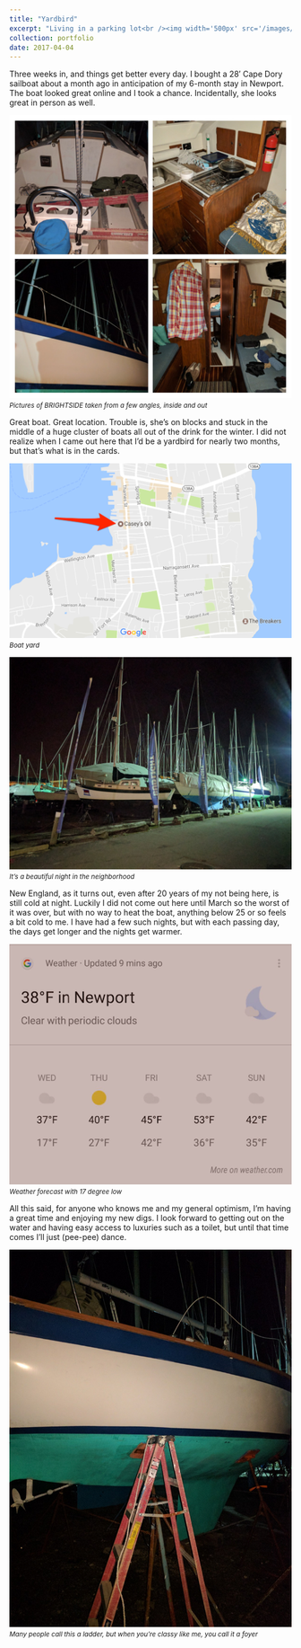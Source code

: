```yaml
---
title: "Yardbird"
excerpt: "Living in a parking lot<br /><img width='500px' src='/images/sailing-blog/brightside.jpeg' alt='Brightside' />"
collection: portfolio
date: 2017-04-04
---
```


Three weeks in, and things get better every day. I bought a 28′ Cape Dory sailboat about a month ago in anticipation of my 6-month stay in Newport. The boat looked great online and I took a chance. Incidentally, she looks great in person as well.

![Brightside](/images/sailing-blog/brightside.jpeg)
<small><em>Pictures of BRIGHTSIDE taken from a few angles, inside and out</em></small>

Great boat. Great location. Trouble is, she’s on blocks and stuck in the middle of a huge cluster of boats all out of the drink for the winter. I did not realize when I came out here that I’d be a yardbird for nearly two months, but that’s what is in the cards.

![Map showing location of boat](/images/sailing-blog/map.png)
<small><em>Boat yard</em></small>

![Picture of the yard at night](/images/sailing-blog/the-yard.jpeg)
<small><em>It’s a beautiful night in the neighborhood</em></small>

New England, as it turns out, even after 20 years of my not being here, is still cold at night. Luckily I did not come out here until March so the worst of it was over, but with no way to heat the boat, anything below 25 or so feels a bit cold to me. I have had a few such nights, but with each passing day, the days get longer and the nights get warmer.

![Weather forecast](/images/sailing-blog/weather.png)
<small><em>Weather forecast with 17 degree low</em></small>

All this said, for anyone who knows me and my general optimism, I’m having a great time and enjoying my new digs. I look forward to getting out on the water and having easy access to luxuries such as a toilet, but until that time comes I’ll just (pee-pee) dance.

![Ladder to get aboard](/images/sailing-blog/ladder.jpeg)
<small><em>Many people call this a ladder, but when you’re classy like me, you call it a foyer</em></small>
